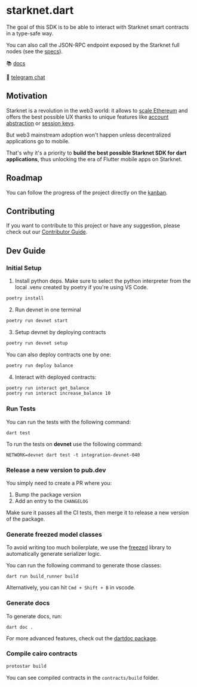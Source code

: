 # starknet.dart

The goal of this SDK is to be able to interact with Starknet smart contracts in a type-safe way.

You can also call the JSON-RPC endpoint exposed by the Starknet full nodes (see the [specs](https://github.com/starkware-libs/starknet-specs)).

📚 [docs](https://pub.dev/packages/starknet)

💬 [telegram chat](https://t.me/+CWezjfLIRYc0MDY0)

## Motivation

Starknet is a revolution in the web3 world: it allows to [scale Ethereum](https://docs.ethhub.io/ethereum-roadmap/layer-2-scaling/zk-rollups/) and offers the best possible UX thanks to unique features like [account abstraction](https://www.argent.xyz/blog/wtf-is-account-abstraction/) or [session keys](https://github.com/dontpanicdao/starknet-burner).

But web3 mainstream adoption won't happen unless decentralized applications go to mobile.

That's why it's a priority to **build the best possible Starknet SDK for dart applications**, thus unlocking the era of Flutter mobile apps on Starknet.

## Roadmap

You can follow the progress of the project directly on the [kanban](https://github.com/users/gabsn/projects/1).

## Contributing

If you want to contribute to this project or have any suggestion, please check out our [Contributor Guide](CONTRIBUTING.md).

## Dev Guide

### Initial Setup

1. Install python deps. Make sure to select the python interpreter from the local .venv created by poetry if you're using VS Code.

```sh
poetry install
```

2. Run devnet in one terminal

```sh
poetry run devnet start
```

3. Setup devnet by deploying contracts

```sh
poetry run devnet setup
```

You can also deploy contracts one by one:

```sh
poetry run deploy balance
```

4. Interact with deployed contracts:

```sh
poetry run interact get_balance
poetry run interact increase_balance 10
```

### Run Tests

You can run the tests with the following command:

```
dart test
```

To run the tests on **devnet** use the following command:

```
NETWORK=devnet dart test -t integration-devnet-040
```

### Release a new version to pub.dev

You simply need to create a PR where you:

1. Bump the package version
2. Add an entry to the `CHANGELOG`

Make sure it passes all the CI tests, then merge it to release a new version of the package.

### Generate freezed model classes

To avoid writing too much boilerplate, we use the [freezed](https://github.com/rrousselGit/freezed) library to automatically generate serializer logic.

You can run the following command to generate those classes:

```
dart run build_runner build
```

Alternatively, you can hit `Cmd + Shift + B` in vscode.

### Generate docs

To generate docs, run:

```
dart doc .
```

For more advanced features, check out the [dartdoc package](https://pub.dev/packages/dartdoc).

### Compile cairo contracts

```sh
protostar build
```

You can see compiled contracts in the `contracts/build` folder.
